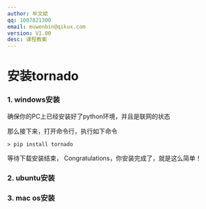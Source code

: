 ```yaml
---
author: 牟文斌
qq: 1007821300
email: muwenbin@qikux.com
version: V1.00
desc: 课程教案
---
```


# 安装tornado

### 1. windows安装

确保你的PC上已经安装好了python环境，并且是联网的状态

那么接下来，打开命令行，执行如下命令

```
> pip install tornado
```

等待下载安装结束， Congratulations，你安装完成了，就是这么简单！

### 2. ubuntu安装

### 3. mac os安装



